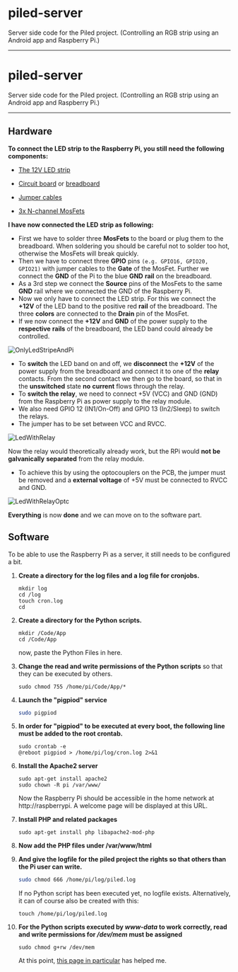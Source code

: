 # piled-server
Server side code for the Piled project. (Controlling an RGB strip using an Android app and Raspberry Pi.)

------
# piled-server

Server side code for the Piled project. (Controlling an RGB strip using an Android app and Raspberry Pi.)

------

## Hardware

**To connect the LED strip to the Raspberry Pi, you still need the following components:**

- [The 12V LED strip](https://www.amazon.de/dp/B087B49JD7/) 

- [Circuit board](https://www.amazon.de/dp/B0734XYJPM/) or [breadboard](https://www.amazon.de/dp/B07VFK5CRP/)

- [Jumper cables](https://www.amazon.de/dp/B01EV70C78/)

- [3x N-channel MosFets](https://www.amazon.de/dp/B01FUSRARW/)



**I have now connected the LED strip as following:**

- First we have to solder three **MosFets** to the board or plug them to the breadboard. When soldering you should be careful not to solder too hot, otherwise the MosFets will break quickly.
- Then we have to connect three **GPIO** pins `(e.g. GPIO16, GPIO20, GPIO21)` with jumper cables to the **Gate** of the MosFet. Further we connect the **GND** of the Pi to the blue **GND** **rail** on the breadboard.
- As a 3rd step we connect the **Source** pins of the MosFets to the same **GND** rail where we connected the GND of the Raspberry Pi.
- Now we only have to connect the LED strip. For this we connect the **+12V** of the LED band to the positive red **rail** of the breadboard.
  The three **colors** are connected to the **Drain** pin of the MosFet.
- If we now connect the **+12V** and **GND** of the power supply to the **respective** **rails** of the breadboard, the LED band could already be controlled.

![OnlyLedStripeAndPi](https://user-images.githubusercontent.com/56551925/124948731-40227d00-e011-11eb-9d14-22ba44ef3ddc.png)

- To **switch** the LED band on and off, we **disconnect** the **+12V** of the power supply from the breadboard and connect it to one of the **relay** contacts. From the second contact we then go to the board, so that in the **unswitched** state **no** **current** flows through the relay.
- To **switch the relay**, we need to connect +5V (VCC) and GND (GND) from the Raspberry Pi as power supply to the relay module.
- We also need GPIO 12 (IN1/On-Off) and GPIO 13 (In2/Sleep) to switch the relays.
- The jumper has to be set between VCC and RVCC. 

![LedWithRelay](https://user-images.githubusercontent.com/56551925/124948829-57616a80-e011-11eb-83f4-8797f70f3642.png)



  
Now the relay would theoretically already work, but the RPi would **not** **be** **galvanically** **separated** from the relay module.
- To achieve this by using the optocouplers on the PCB, the jumper must be removed and a **external voltage** of +5V must be connected to RVCC and GND.

![LedWithRelayOptc](https://user-images.githubusercontent.com/56551925/124948904-6811e080-e011-11eb-81c9-8101bf0273c3.png)


**Everything** is now **done** and we can move on to the software part.



## Software

To be able to use the Raspberry Pi as a server, it still needs to be configured a bit.  

1. **Create a directory for the log files and a log file for cronjobs.**

   ```shell
   mkdir log
   cd /log
   touch cron.log
   cd
   ```

   

2. **Create a directory for the Python scripts.**

   ```shell
   mkdir /Code/App
   cd /Code/App
   ```

   now, paste the Python Files in here.

   

3. **Change the read and write permissions of the Python scripts** so that they can be executed by others.

   ```shell
   sudo chmod 755 /home/pi/Code/App/*
   ```

   

4. **Launch the "pigpiod" service**

   ```sh
   sudo pigpiod
   ```

   

5. **In order for "pigpiod" to be executed at every boot, the following line must be added to the root crontab.**

   ```shell
   sudo crontab -e
   @reboot pigpiod > /home/pi/log/cron.log 2>&1
   ```

   

6. **Install the Apache2 server**

   ```shell
   sudo apt-get install apache2
   sudo chown -R pi /var/www/
   ```

   Now the Raspberry Pi should be accessible in the home network at http://raspberrypi.
   A welcome page will be displayed at this URL.

   

7. **Install PHP and related packages**

   ```shell
   sudo apt-get install php libapache2-mod-php
   ```

   

8. **Now add the PHP files under /var/www/html**

   

9. **And give the logfile for the piled project the rights so that others than the Pi user can write.**

   ```sh
   sudo chmod 666 /home/pi/log/piled.log
   ```

   If no Python script has been executed yet, no logfile exists. Alternatively, it can of course also be created with this:

   ```shell
   touch /home/pi/log/piled.log
   ```

   

10. **For the Python scripts executed by *www-data* to work correctly, read and write permissions for */dev/mem* must be assigned** 

    ```shell
    sudo chmod g+rw /dev/mem
    ```

    At this point, [this page in particular](https://raspberrypi.stackexchange.com/questions/40105/access-gpio-pins-without-root-no-access-to-dev-mem-try-running-as-root) has helped me.

